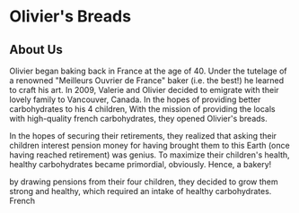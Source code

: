 # Olivier's Breads
## About Us
Olivier began baking back in France at the age of 40. Under the tutelage of a renowned "Meilleurs Ouvrier de France" baker (i.e. the best!) he learned to craft his art. 
In 2009, Valerie and Olivier decided to emigrate with their lovely family to Vancouver, Canada. In the hopes of providing better carbohydrates to his 4 children, 
With the mission of providing the locals with high-quality french carbohydrates, they opened Olivier's breads.

In the hopes of securing their retirements, they realized that asking their children interest pension money for having brought them to this Earth (once having reached retirement) was genius. To maximize their children's health, healthy carbohydrates became primordial, obviously. Hence, a bakery!

by drawing pensions from their four children, they decided to grow them strong and healthy, which required an intake of healthy carbohydrates. French 
